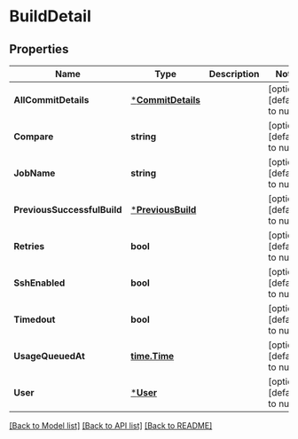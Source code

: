 # BuildDetail

## Properties
Name | Type | Description | Notes
------------ | ------------- | ------------- | -------------
**AllCommitDetails** | [***CommitDetails**](CommitDetails.md) |  | [optional] [default to null]
**Compare** | **string** |  | [optional] [default to null]
**JobName** | **string** |  | [optional] [default to null]
**PreviousSuccessfulBuild** | [***PreviousBuild**](PreviousBuild.md) |  | [optional] [default to null]
**Retries** | **bool** |  | [optional] [default to null]
**SshEnabled** | **bool** |  | [optional] [default to null]
**Timedout** | **bool** |  | [optional] [default to null]
**UsageQueuedAt** | [**time.Time**](time.Time.md) |  | [optional] [default to null]
**User** | [***User**](User.md) |  | [optional] [default to null]

[[Back to Model list]](../README.md#documentation-for-models) [[Back to API list]](../README.md#documentation-for-api-endpoints) [[Back to README]](../README.md)


